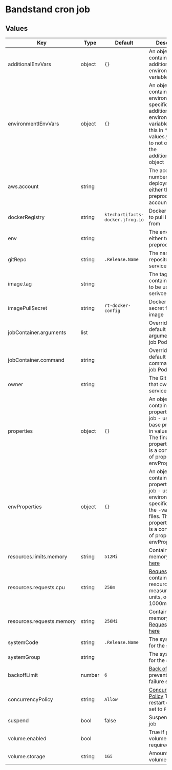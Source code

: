 # Bandstand cron job

## Values

| Key                       | Type   | Default                          | Description                                                                                                                                                                                                                                                                                    |
|---------------------------|--------|----------------------------------|------------------------------------------------------------------------------------------------------------------------------------------------------------------------------------------------------------------------------------------------------------------------------------------------|
| additionalEnvVars         | object | `{}`                             | An object containing additional environment variables                                                                                                                                                                                                                                          |
| environmentlEnvVars       | object | `{}`                             | An object containing environment specific additional environment variables. Use this in *-values.yaml files to not overwrite the additionalEnvVars object                                                                                                                                      |
| aws.account               | string |                                  | The account number of the deployment either the test, preprod or prod account                                                                                                                                                                                                                  |
| dockerRegistry            | string | `ktechartifacts-docker.jfrog.io` | Docker registry to pull images from                                                                                                                                                                                                                                                            |
| env                       | string |                                  | The environment, either test, preprod or prod                                                                                                                                                                                                                                                  |
| gitRepo                   | string | `.Release.Name`                  | The name of the repository for the service                                                                                                                                                                                                                                                     |
| image.tag                 | string |                                  | The tag for container image to be used in the serivce                                                                                                                                                                                                                                          |
| imagePullSecret           | string | `rt-docker-config`               | Docker registry secret for pulling image                                                                                                                                                                                                                                                       |
| jobContainer.arguments    | list   |                                  | Override the default container arguments for the job Pod                                                                                                                                                                                                                                       |
| jobContainer.command      | string |                                  | Override the default container command for the job Pod                                                                                                                                                                                                                                         |
| owner                     | string |                                  | The GitHub team that owns the service                                                                                                                                                                                                                                                          |
| properties                | object | `{}`                             | An object containing properties for the job - use this for base properties in values.yaml. The final properties object is a concatination of properties and envProperties.                                                                                                                     |
| envProperties             | object | `{}`                             | An object containing properties for the job - use this for environment specific values in the <env>-values.yaml files. The final properties object is a concatination of properties and envProperties.                                                                                         |
| resources.limits.memory   | string | `512Mi`                          | Container memory [limit](https://kubernetes.io/docs/concepts/configuration/manage-resources-containers/#requests-and-limits), see [here](https://kubernetes.io/docs/concepts/configuration/manage-resources-containers/#meaning-of-memory)                                                     |
| resources.requests.cpu    | string | `250m`                           | [Requests](https://kubernetes.io/docs/concepts/configuration/manage-resources-containers/#requests-and-limits) for container CPU resources measured in cpu units, one core is 1000m, see [here](https://kubernetes.io/docs/concepts/configuration/manage-resources-containers/#meaning-of-cpu) |
| resources.requests.memory | string | `256Mi`                          | Container memory [Requests](https://kubernetes.io/docs/concepts/configuration/manage-resources-containers/#requests-and-limits)see [here](https://kubernetes.io/docs/concepts/configuration/manage-resources-containers/#meaning-of-memory)                                                    |
| systemCode                | string | `.Release.Name`                  | The systemCode for the service                                                                                                                                                                                                                                                                 |
| systemGroup               | string |                                  | The systemGroup for the service                                                                                                                                                                                                                                                                |
| backoffLimit              | number | `6`                              | [Back off limit](https://kubernetes.io/docs/concepts/workloads/controllers/job/#pod-backoff-failure-policy) To prevent restart on failure set to 0                                                                                                                                             |
| concurrencyPolicy         | string | `Allow`                          | [Concurrency Policy](https://kubernetes.io/docs/tasks/job/automated-tasks-with-cron-jobs/#concurrency-policy) To prevent restart on failure set to `Forbid`                                                                                                                                    |
| suspend                   | bool   | false                            | Suspend the cron job                                                                                                                                                                                                                                                                           |
| volume.enabled            | bool   |                                  | True if persistent volume is required                                                                                                                                                                                                                                                          |
| volume.storage            | string | `1Gi`                            | Amount of volume storage                                                                                                                                                                                                                                                                       |
